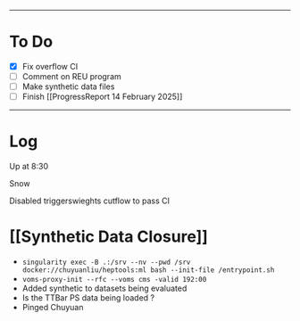 

---
# To Do

- [x] Fix overflow CI
- [ ] Comment on REU program 
- [ ] Make synthetic data files
- [ ] Finish [[ProgressReport 14 February 2025]]

---

# Log

Up at 8:30 

Snow 

Disabled triggerswieghts cutflow to pass CI

# [[Synthetic Data Closure]]
- `singularity exec -B .:/srv --nv --pwd /srv docker://chuyuanliu/heptools:ml bash --init-file /entrypoint.sh`
- `voms-proxy-init --rfc --voms cms -valid 192:00`
- Added synthetic to datasets being evaluated
- Is the TTBar PS data being loaded ?
- Pinged Chuyuan

